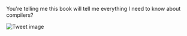 You're telling me this book will tell me everything I need to know about compilers?


![Tweet image](/assets/crosspoast/GFNvBA8asAAtrbV.jpg)

